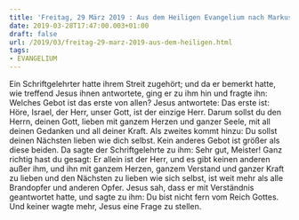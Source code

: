 ```yaml
---
title: 'Freitag, 29 März 2019 : Aus dem Heiligen Evangelium nach Markus - Mk 12,28b-34.'
date: 2019-03-28T17:47:00.003+01:00
draft: false
url: /2019/03/freitag-29-marz-2019-aus-dem-heiligen.html
tags: 
- EVANGELIUM
---
```


Ein Schriftgelehrter hatte ihrem Streit zugehört; und da er bemerkt hatte, wie treffend Jesus ihnen antwortete, ging er zu ihm hin und fragte ihn: Welches Gebot ist das erste von allen? Jesus antwortete: Das erste ist: Höre, Israel, der Herr, unser Gott, ist der einzige Herr. Darum sollst du den Herrn, deinen Gott, lieben mit ganzem Herzen und ganzer Seele, mit all deinen Gedanken und all deiner Kraft. Als zweites kommt hinzu: Du sollst deinen Nächsten lieben wie dich selbst. Kein anderes Gebot ist größer als diese beiden. Da sagte der Schriftgelehrte zu ihm: Sehr gut, Meister! Ganz richtig hast du gesagt: Er allein ist der Herr, und es gibt keinen anderen außer ihm, und ihn mit ganzem Herzen, ganzem Verstand und ganzer Kraft zu lieben und den Nächsten zu lieben wie sich selbst, ist weit mehr als alle Brandopfer und anderen Opfer. Jesus sah, dass er mit Verständnis geantwortet hatte, und sagte zu ihm: Du bist nicht fern vom Reich Gottes. Und keiner wagte mehr, Jesus eine Frage zu stellen.
